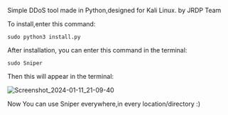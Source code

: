Simple DDoS tool made in Python,designed for Kali Linux. by JRDP Team

To install,enter this command:

    sudo python3 install.py

After installation, you can enter this command in the terminal:

    sudo Sniper

Then this will appear in the terminal:

![Screenshot_2024-01-11_21-09-40](https://github.com/JRDPCN/Sniper/assets/136267216/8a5e40c5-8974-4d15-9b8d-91ea60c49930)

Now You can use Sniper everywhere,in every location/directory :)
